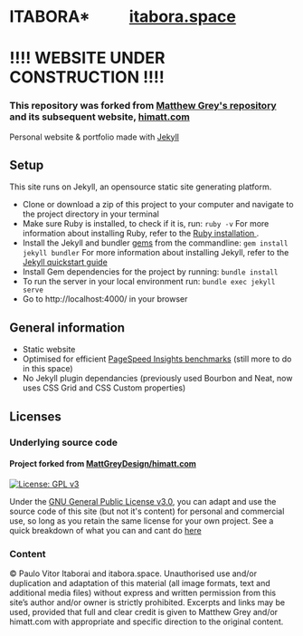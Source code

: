 # ITABORA*    ``` ``` ``` ``` ``` ```    [itabora.space](https://itabora.space)
# !!!! WEBSITE UNDER CONSTRUCTION !!!!


### This repository was forked from [Matthew Grey's repository](https://github.com/MattGreyDesign/himatt.com) and its subsequent website, [himatt.com](https://himatt.com)

Personal website & portfolio made with [Jekyll](https://jekyllrb.com/)

## Setup

This site runs on Jekyll, an opensource static site generating platform.

- Clone or download a zip of this project to your computer and navigate to the
  project directory in your terminal  
- Make sure Ruby is installed, to check if it is, run: ``` ruby -v ``` 
  For more information about installing Ruby, refer to the [Ruby installation ](https://www.ruby-lang.org/en/documentation/installation/).
- Install the Jekyll and bundler [gems](https://jekyllrb.com/docs/ruby-101/#gems) from the commandline: ``` gem install jekyll bundler ```
  For more information about installing Jekyll, refer to the [Jekyll quickstart guide](https://jekyllrb.com/docs/quickstart/)
- Install Gem dependencies for the project by running: ``` bundle install ```  
- To run the server in your local environment run: ``` bundle exec jekyll serve ```  
- Go to http://localhost:4000/ in your browser


## General information

- Static website
- Optimised for efficient [PageSpeed Insights benchmarks](https://developers.google.com/speed/pagespeed/insights/?url=himatt.com) (still more to do in this space)
- No Jekyll plugin dependancies (previously used Bourbon and Neat, now uses CSS Grid and CSS Custom properties)



## Licenses

### Underlying source code

#### Project forked from [MattGreyDesign/himatt.com](https://github.com/MattGreyDesign/himatt.com)
[![License: GPL v3](https://img.shields.io/badge/License-GPLv3-blue.svg?style=flat-square)](https://www.gnu.org/licenses/gpl-3.0)

Under the [GNU General Public License v3.0](LICENSE), you can adapt and use the source code of this site (but not it's content) for personal and commercial use, so long as you retain the same license for your own project. See a quick breakdown of what you can and cant do [here](https://tldrlegal.com/license/gnu-lesser-general-public-license-v3-(lgpl-3))



### Content

© Paulo Vitor Itaborai and itabora.space. Unauthorised use and/or duplication and
adaptation of this material (all image formats, text and additional media files)
without express and written permission from this site’s author and/or owner is
strictly prohibited. Excerpts and links may be used, provided that full and
clear credit is given to Matthew Grey and/or himatt.com with appropriate and
specific direction to the original content.
